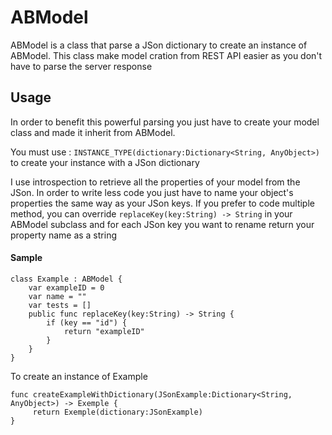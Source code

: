 ABModel
=======

ABModel is a class that parse a JSon dictionary to create an instance of ABModel.
This class make model cration from REST API easier as you don't have to parse the server response

## Usage

In order to benefit this powerful parsing you just have to create your model class and made it inherit from ABModel. 

You must use : `INSTANCE_TYPE(dictionary:Dictionary<String, AnyObject>)` to create your instance with a JSon dictionary

I use introspection to retrieve all the properties of your model from the JSon.
In order to write less code you just have to name your object's properties the same way as your JSon keys. If you prefer to code multiple method, you can override `replaceKey(key:String) -> String` in your ABModel subclass and for each JSon key you want to rename return your property name as a string 

#### Sample

```
class Example : ABModel {
	var exampleID = 0
	var name = ""
	var tests = []
	public func replaceKey(key:String) -> String {
		if (key == "id") {
			return "exampleID"
		}
	}
}
```

To create an instance of Example

```
func createExampleWithDictionary(JSonExample:Dictionary<String, AnyObject>) -> Exemple {
	 return Exemple(dictionary:JSonExample)
}
```
